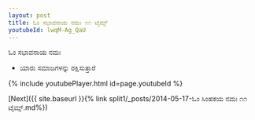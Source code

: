 ```yaml
---
layout: post
title: ಓಂ ಸಭಾವನಾಯ ನಮಃ ೧೧ ಟೈಮ್ಸ್
youtubeId: lwqM-Ag_QaU
---
```

 
 
 ಓಂ ಸಭಾವನಾಯ ನಮಃ  
 
 -  ಯಾರು ಸಮಾಜಗಳನ್ನು ರಕ್ಷಿಸುತ್ತಾರೆ 
 
  
 
  
 
 
 
 
 
 


{% include youtubePlayer.html id=page.youtubeId %}
 
[Next]({{ site.baseurl }}{% link  split1/_posts/2014-05-17-ಓಂ ಸಿಂಹಕಯ ನಮಃ ೧೧ ಟೈಮ್ಸ್.md%})
 

